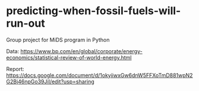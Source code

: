 # predicting-when-fossil-fuels-will-run-out
Group project for MiDS program in Python

Data: https://www.bp.com/en/global/corporate/energy-economics/statistical-review-of-world-energy.html

Report: https://docs.google.com/document/d/1okyiiwxGw6dnW5FFXoTmD881wpN2G2Bj46npGo39JiI/edit?usp=sharing
